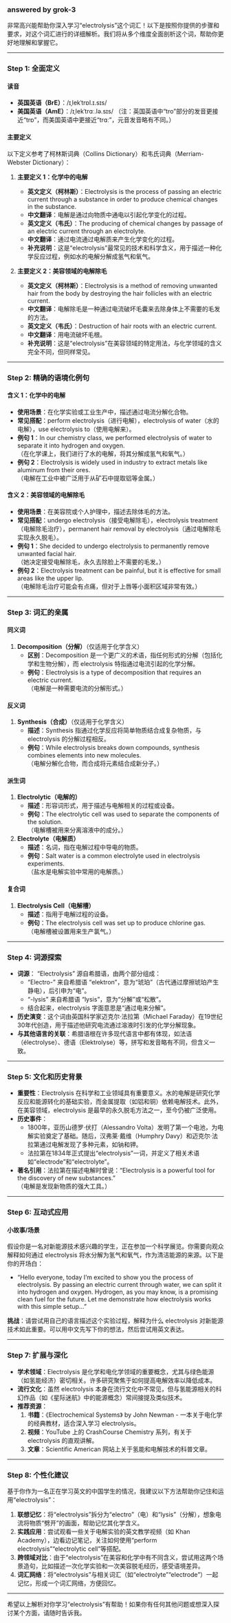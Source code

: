 ### answered by grok-3
非常高兴能帮助你深入学习“electrolysis”这个词汇！以下是按照你提供的步骤和要求，对这个词汇进行的详细解析。我们将从多个维度全面剖析这个词，帮助你更好地理解和掌握它。

---

### Step 1: 全面定义
#### 读音
- **英国英语（BrE）**：/ɪˌlekˈtrɒl.ɪ.sɪs/
- **美国英语（AmE）**：/ɪˌlekˈtrɑː.lə.sɪs/
（注：英国英语中“tro”部分的发音更接近“trɒ”，而美国英语中更接近“trɑː”，元音发音略有不同。）

#### 主要定义
以下定义参考了柯林斯词典（Collins Dictionary）和韦氏词典（Merriam-Webster Dictionary）：

1. **主要定义 1：化学中的电解**
   - **英文定义（柯林斯）**：Electrolysis is the process of passing an electric current through a substance in order to produce chemical changes in the substance.
   - **中文翻译**：电解是通过向物质中通电以引起化学变化的过程。
   - **英文定义（韦氏）**：The producing of chemical changes by passage of an electric current through an electrolyte.
   - **中文翻译**：通过电流通过电解质来产生化学变化的过程。
   - **补充说明**：这是“electrolysis”最常见的技术和科学含义，用于描述一种化学反应过程，例如水的电解分解成氢气和氧气。

2. **主要定义 2：美容领域的电解除毛**
   - **英文定义（柯林斯）**：Electrolysis is a method of removing unwanted hair from the body by destroying the hair follicles with an electric current.
   - **中文翻译**：电解除毛是一种通过电流破坏毛囊来去除身体上不需要的毛发的方法。
   - **英文定义（韦氏）**：Destruction of hair roots with an electric current.
   - **中文翻译**：用电流破坏毛根。
   - **补充说明**：这是“electrolysis”在美容领域的特定用法，与化学领域的含义完全不同，但同样常见。

---

### Step 2: 精确的语境化例句
#### 含义 1：化学中的电解
- **使用场景**：在化学实验或工业生产中，描述通过电流分解化合物。
- **常见搭配**：perform electrolysis（进行电解），electrolysis of water（水的电解），use electrolysis to（使用电解来）。
- **例句 1**：In our chemistry class, we performed electrolysis of water to separate it into hydrogen and oxygen.  
  （在化学课上，我们进行了水的电解，将其分解成氢气和氧气。）
- **例句 2**：Electrolysis is widely used in industry to extract metals like aluminum from their ores.  
  （电解在工业中被广泛用于从矿石中提取铝等金属。）

#### 含义 2：美容领域的电解除毛
- **使用场景**：在美容院或个人护理中，描述去除体毛的方法。
- **常见搭配**：undergo electrolysis（接受电解除毛），electrolysis treatment（电解除毛治疗），permanent hair removal by electrolysis（通过电解除毛实现永久脱毛）。
- **例句 1**：She decided to undergo electrolysis to permanently remove unwanted facial hair.  
  （她决定接受电解除毛，永久去除脸上不需要的毛发。）
- **例句 2**：Electrolysis treatment can be painful, but it is effective for small areas like the upper lip.  
  （电解除毛治疗可能会有点痛，但对于上唇等小面积区域非常有效。）

---

### Step 3: 词汇的亲属
#### 同义词
1. **Decomposition（分解）**（仅适用于化学含义）
   - **区别**：Decomposition 是一个更广义的术语，指任何形式的分解（包括化学和生物分解），而 electrolysis 特指通过电流引起的化学分解。
   - **例句**：Electrolysis is a type of decomposition that requires an electric current.  
     （电解是一种需要电流的分解形式。）

#### 反义词
1. **Synthesis（合成）**（仅适用于化学含义）
   - **描述**：Synthesis 指通过化学反应将简单物质结合成复杂物质，与 electrolysis 的分解过程相反。
   - **例句**：While electrolysis breaks down compounds, synthesis combines elements into new molecules.  
     （电解分解化合物，而合成将元素结合成新分子。）

#### 派生词
1. **Electrolytic（电解的）**
   - **描述**：形容词形式，用于描述与电解相关的过程或设备。
   - **例句**：The electrolytic cell was used to separate the components of the solution.  
     （电解槽被用来分离溶液中的成分。）
2. **Electrolyte（电解质）**
   - **描述**：名词，指在电解过程中导电的物质。
   - **例句**：Salt water is a common electrolyte used in electrolysis experiments.  
     （盐水是电解实验中常用的电解质。）

#### 复合词
1. **Electrolysis Cell（电解槽）**
   - **描述**：指用于电解过程的设备。
   - **例句**：The electrolysis cell was set up to produce chlorine gas.  
     （电解槽被设置用来生产氯气。）

---

### Step 4: 词源探索
- **词源**： “Electrolysis” 源自希腊语，由两个部分组成：
  - “Electro-” 来自希腊语 “elektron”，意为“琥珀”（古代通过摩擦琥珀产生静电），后引申为“电”。
  - “-lysis” 来自希腊语 “lysis”，意为“分解”或“松散”。
  - 结合起来，electrolysis 字面意思是“通过电来分解”。
- **历史演变**：这个词由英国科学家迈克尔·法拉第（Michael Faraday）在19世纪30年代创造，用于描述他研究电流通过溶液时引发的化学分解现象。
- **与其他语言的关联**：希腊语根在许多现代语言中都有体现，如法语（électrolyse）、德语（Elektrolyse）等，拼写和发音略有不同，但含义一致。

---

### Step 5: 文化和历史背景
- **重要性**：Electrolysis 在科学和工业领域具有重要意义。水的电解是研究化学反应和能源转化的基础实验，而金属提取（如铝和铜）依赖电解技术。此外，在美容领域，electrolysis 是最早的永久脱毛方法之一，至今仍被广泛使用。
- **历史事件**：
  - 1800年，亚历山德罗·伏打（Alessandro Volta）发明了第一个电池，为电解实验奠定了基础。随后，汉弗莱·戴维（Humphry Davy）和迈克尔·法拉第通过电解发现了多种元素，如钠和钾。
  - 法拉第在1834年正式提出“electrolysis”一词，并定义了相关术语如“electrode”和“electrolyte”。
- **著名引用**：法拉第在描述电解时曾说：“Electrolysis is a powerful tool for the discovery of new substances.”  
  （电解是发现新物质的强大工具。）

---

### Step 6: 互动式应用
#### 小故事/场景
假设你是一名对新能源技术感兴趣的学生，正在参加一个科学展览。你需要向观众解释如何通过 electrolysis 将水分解为氢气和氧气，作为清洁能源的来源。以下是你的开场白：
- “Hello everyone, today I’m excited to show you the process of electrolysis. By passing an electric current through water, we can split it into hydrogen and oxygen. Hydrogen, as you may know, is a promising clean fuel for the future. Let me demonstrate how electrolysis works with this simple setup…”

**挑战**：请尝试用自己的语言描述这个实验过程，解释为什么 electrolysis 对新能源技术如此重要。可以用中文先写下你的想法，然后尝试用英文表达。

---

### Step 7: 扩展与深化
- **学术领域**：Electrolysis 是化学和电化学领域的重要概念，尤其与绿色能源（如氢能经济）密切相关。许多研究聚焦于如何提高电解效率以降低成本。
- **流行文化**：虽然 electrolysis 本身在流行文化中不常见，但与氢能源相关的科幻作品（如《星际迷航》中的能源概念）常间接提及类似技术。
- **推荐资源**：
  1. **书籍**：《Electrochemical Systems》 by John Newman - 一本关于电化学的经典教材，适合深入学习 electrolysis。
  2. **视频**：YouTube 上的 CrashCourse Chemistry 系列，有关于 electrolysis 的直观讲解。
  3. **文章**：Scientific American 网站上关于氢能和电解技术的科普文章。

---

### Step 8: 个性化建议
基于你作为一名正在学习英文的中国学生的情况，我建议以下方法帮助你记住和运用“electrolysis”：
1. **联想记忆**：将“electrolysis”拆分为“electro”（电）和“lysis”（分解），想象电流将物质“劈开”的画面，帮助记忆其化学含义。
2. **实践应用**：尝试观看一些关于电解实验的英文教学视频（如 Khan Academy），边看边记笔记，关注如何使用“perform electrolysis”“electrolytic cell”等搭配。
3. **跨领域对比**：由于“electrolysis”在美容和化学中有不同含义，尝试用这两个场景造句，比如描述一次化学实验和一次美容脱毛经历，感受语境差异。
4. **词汇网络**：将“electrolysis”与相关词汇（如“electrolyte”“electrode”）一起记忆，形成一个词汇网络，方便回忆。

---

希望以上解析对你学习“electrolysis”有帮助！如果你有任何其他问题或想深入探讨某个方面，请随时告诉我。